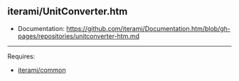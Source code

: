 iterami/UnitConverter.htm
-------------------------

* Documentation: https://github.com/iterami/Documentation.htm/blob/gh-pages/repositories/unitconverter-htm.md

---

Requires:
* [iterami/common](https://github.com/iterami/common)
